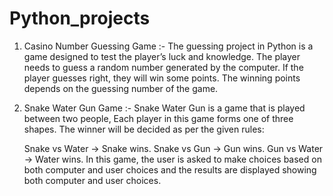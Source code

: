# Python_projects

1. Casino Number Guessing Game :-
   The guessing project in Python is a game designed to test the player’s luck and knowledge. The player needs to guess a random number generated by the computer. If the player guesses right, they will win some 
   points. The winning points depends on the guessing number of the game.

3. Snake Water Gun Game :-
   Snake Water Gun is a game that is played between two people, Each player in this game forms one of three shapes. The winner will be decided as per the given rules:

   Snake vs Water -> Snake wins.
   Snake vs Gun -> Gun wins.
   Gun vs Water -> Water wins.
   In this game, the user is asked to make choices based on both computer and user choices and the results are displayed showing both computer and user choices.
